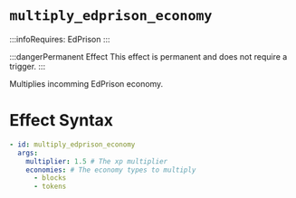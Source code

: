 # `multiply_edprison_economy`
:::infoRequires:
EdPrison
:::

:::dangerPermanent Effect
This effect is permanent and does not require a trigger.
:::

Multiplies incomming EdPrison economy.
# Effect Syntax
```yaml
- id: multiply_edprison_economy
  args:
    multiplier: 1.5 # The xp multiplier
    economies: # The economy types to multiply
      - blocks
      - tokens
```
